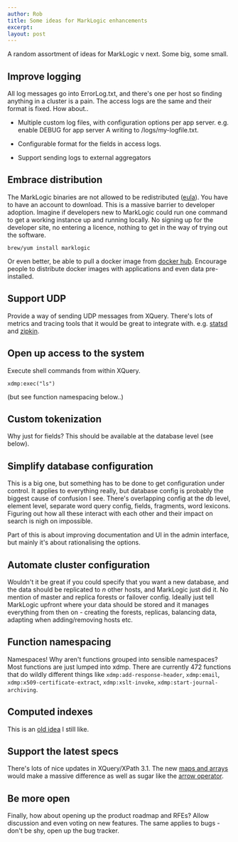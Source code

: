 ```yaml
---
author: Rob
title: Some ideas for MarkLogic enhancements
excerpt:
layout: post
---
```


A random assortment of ideas for MarkLogic v next. Some big, some small.


## Improve logging

All log messages go into ErrorLog.txt, and there's one per host so finding anything in a cluster is a pain. The access logs are the same and their format is fixed. How about..

* Multiple custom log files, with configuration options per app server. e.g. enable DEBUG for app server A writing to /logs/my-logfile.txt.

* Configurable format for the fields in access logs.

* Support sending logs to external aggregators


## Embrace distribution

The MarkLogic binaries are not allowed to be redistributed ([eula][eula]). You have to have an account to download. This is a massive barrier to developer adoption. Imagine if developers new to MarkLogic could run one command to get a working instance up and running locally. No signing up for the developer site, no entering a licence, nothing to get in the way of trying out the software.

`brew/yum install marklogic`

Or even better, be able to pull a docker image from [docker hub][dockerhub]. Encourage people to distribute docker images with applications and even data pre-installed.


## Support UDP

Provide a way of sending UDP messages from XQuery. There's lots of metrics and tracing tools that it would be great to integrate with. e.g. [statsd][statsd] and [zipkin][zipkin].


## Open up access to the system

Execute shell commands from within XQuery.

`xdmp:exec("ls")`

(but see function namespacing below..)


## Custom tokenization

Why just for fields? This should be available at the database level (see below).


## Simplify database configuration

This is a big one, but something has to be done to get configuration under control. It applies to everything really, but database config is probably the biggest cause of confusion I see. There's overlapping config at the db level, element level, separate word query config, fields, fragments, word lexicons. Figuring out how all these interact with each other and their impact on search is nigh on impossible.

Part of this is about improving documentation and UI in the admin interface, but mainly it's about rationalising the options.


## Automate cluster configuration

Wouldn't it be great if you could specify that you want a new database, and the data should be replicated to *n* other hosts, and MarkLogic just did it. No mention of master and replica forests or failover config. Ideally just tell MarkLogic upfront where your data should be stored and it manages everything from then on - creating the forests, replicas, balancing data, adapting when adding/removing hosts etc.


## Function namespacing

Namespaces! Why aren't functions grouped into sensible namespaces? Most functions are just lumped into xdmp. There are currently 472 functions that do wildly different things like `xdmp:add-response-header`, `xdmp:email`, `xdmp:x509-certificate-extract`, `xdmp:xslt-invoke`, `xdmp:start-journal-archiving`.


## Computed indexes

This is an [old idea][oldpost] I still like.


## Support the latest specs

There's lots of nice updates in XQuery/XPath 3.1. The new [maps and arrays][xqy31] would make a massive difference as well as sugar like the [arrow operator][xpath31].


## Be more open

Finally, how about opening up the product roadmap and RFEs? Allow discussion and even voting on new features. The same applies to bugs - don't be shy, open up the bug tracker.


[zipkin]: http://twitter.github.io/zipkin/
[statsd]: https://github.com/etsy/statsd/
[oldpost]: http://www.xqueryhacker.com/2012/03/03/computed-indexes-in-marklogic.html
[xpath31]: http://www.w3.org/TR/xpath-31/#id-arrow-operator
[xqy31]: http://www.w3.org/TR/xquery-31/#id-revision-log
[eula]: http://developer.marklogic.com/eula
[dockerhub]: http://hub.docker.com
